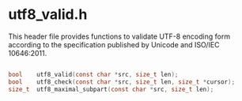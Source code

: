 
utf8_valid.h
============

This header file provides functions to validate UTF-8 encoding form according to the specification published by Unicode and ISO/IEC 10646:2011.


```c

bool    utf8_valid(const char *src, size_t len);
bool    utf8_check(const char *src, size_t len, size_t *cursor);
size_t  utf8_maximal_subpart(const char *src, size_t len);

```
